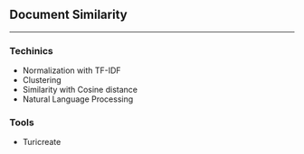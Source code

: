 ## Document Similarity
___

### Techinics

* Normalization with TF-IDF
* Clustering
* Similarity with Cosine distance
* Natural Language Processing

### Tools

* Turicreate